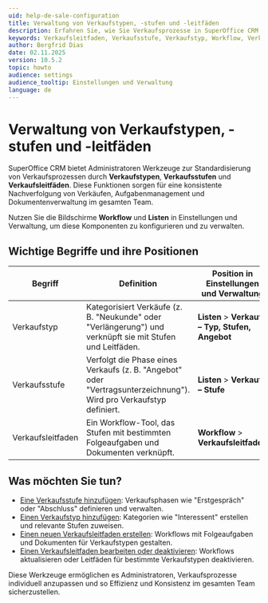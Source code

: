 ```yaml
---
uid: help-de-sale-configuration
title: Verwaltung von Verkaufstypen, -stufen und -leitfäden
description: Erfahren Sie, wie Sie Verkaufsprozesse in SuperOffice CRM mit Verkaufstypen, -stufen und -leitfäden verwalten. Konfigurieren Sie diese Werkzeuge in Einstellungen und Verwaltung, um Nachverfolgung, Aufgaben und Dokumentation zu standardisieren.
keywords: Verkaufsleitfaden, Verkaufsstufe, Verkaufstyp, Workflow, Verkauf
author: Bergfrid Dias
date: 02.11.2025
version: 10.5.2
topic: howto
audience: settings
audience_tooltip: Einstellungen und Verwaltung
language: de
---
```


# Verwaltung von Verkaufstypen, -stufen und -leitfäden

SuperOffice CRM bietet Administratoren Werkzeuge zur Standardisierung von Verkaufsprozessen durch **Verkaufstypen**, **Verkaufsstufen** und **Verkaufsleitfäden**. Diese Funktionen sorgen für eine konsistente Nachverfolgung von Verkäufen, Aufgabenmanagement und Dokumentenverwaltung im gesamten Team.

Nutzen Sie die Bildschirme **Workflow** und **Listen** in Einstellungen und Verwaltung, um diese Komponenten zu konfigurieren und zu verwalten.

## Wichtige Begriffe und ihre Positionen

| Begriff | Definition | Position in Einstellungen und Verwaltung |
|---|---|---|
| Verkaufstyp | Kategorisiert Verkäufe (z. B. "Neukunde" oder "Verlängerung") und verknüpft sie mit Stufen und Leitfäden. | **Listen** > **Verkauf – Typ, Stufen, Angebot** |
| Verkaufsstufe | Verfolgt die Phase eines Verkaufs (z. B. "Angebot" oder "Vertragsunterzeichnung"). Wird pro Verkaufstyp definiert. | **Listen** > **Verkauf – Stufe** |
| Verkaufsleitfaden | Ein Workflow-Tool, das Stufen mit bestimmten Folgeaufgaben und Dokumenten verknüpft. | **Workflow** > **Verkaufsleitfaden** |

## Was möchten Sie tun?

* [Eine Verkaufsstufe hinzufügen][3]: Verkaufsphasen wie "Erstgespräch" oder "Abschluss" definieren und verwalten.
* [Einen Verkaufstyp hinzufügen][4]: Kategorien wie "Interessent" erstellen und relevante Stufen zuweisen.
* [Einen neuen Verkaufsleitfaden erstellen][1]: Workflows mit Folgeaufgaben und Dokumenten für Verkaufstypen gestalten.
* [Einen Verkaufsleitfaden bearbeiten oder deaktivieren][2]: Workflows aktualisieren oder Leitfäden für bestimmte Verkaufstypen deaktivieren.

Diese Werkzeuge ermöglichen es Administratoren, Verkaufsprozesse individuell anzupassen und so Effizienz und Konsistenz im gesamten Team sicherzustellen.

<!-- Referenzierte Links -->
[1]: create-sales-guide.md
[2]: edit-sales-guide.md
[3]: sale-stage.md
[4]: sale-type.md
